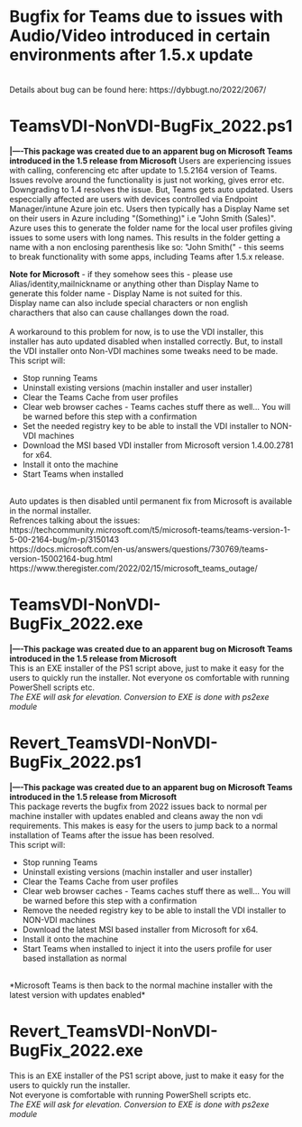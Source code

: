 # Bugfix for Teams due to issues with Audio/Video introduced in certain environments after 1.5.x update
<br>
Details about bug can be found here: https://dybbugt.no/2022/2067/

# TeamsVDI-NonVDI-BugFix_2022.ps1
**|—-This package was created due to an apparent bug on Microsoft Teams introduced in the 1.5 release from Microsoft**
Users are experiencing issues with calling, conferencing etc after update to 1.5.2164 version of Teams.
Issues revolve around the functionality is just not working, gives error etc. 
Downgrading to 1.4 resolves the issue. But, Teams gets auto updated. 
Users especcially affected are users with devices controlled via Endpoint Manager/intune Azure join etc. 
Users then typically has a Display Name set on their users in Azure including "(Something)" i.e "John Smith (Sales)". 
Azure uses this to generate the folder name for the local user profiles giving issues to some users with long names. 
This results in the folder getting a name with a non enclosing parenthesis like so: "John Smith(" - this seems to break functionality with some apps, including Teams after 1.5.x release. 
 
**Note for Microsoft** - if they somehow sees this - please use Alias/identity,mailnickname or anything other than Display Name  to generate this folder name - Display Name is not suited for this.
<br>
Display name can also include special characters or non english characthers that also can cause challanges down the road. 
<br>
<br>
A workaround to this problem for now, is to use the VDI installer, this installer has auto updated disabled when installed correctly.
But, to install the VDI installer onto Non-VDI machines some tweaks need to be made.
<br>
This script will: 
 - Stop running Teams
 - Uninstall existing versions (machin installer and user installer)
 - Clear the Teams Cache from user profiles
 - Clear web browser caches - Teams caches stuff there as well... You will be warned before this step with a confirmation
 - Set the needed registry key to be able to install the VDI installer to NON-VDI machines
 - Download the MSI based VDI installer from Microsoft version 1.4.00.2781 for x64. 
 - Install it onto the machine
 - Start Teams when installed
<br>
Auto updates is then disabled until permanent fix from Microsoft is available in the normal installer.
<br>
Refrences talking about the issues: 
<br>
https://techcommunity.microsoft.com/t5/microsoft-teams/teams-version-1-5-00-2164-bug/m-p/3150143
<br>
https://docs.microsoft.com/en-us/answers/questions/730769/teams-version-15002164-bug.html
<br>
https://www.theregister.com/2022/02/15/microsoft_teams_outage/
<br>

# TeamsVDI-NonVDI-BugFix_2022.exe
**|—-This package was created due to an apparent bug on Microsoft Teams introduced in the 1.5 release from Microsoft**
<br>
This is an EXE installer of the PS1 script above, just to make it easy for the users to quickly run the installer.
Not everyone os comfortable with running PowerShell scripts etc. 
<br>
*The EXE will ask for elevation. Conversion to EXE is done with ps2exe module*
 
# Revert_TeamsVDI-NonVDI-BugFix_2022.ps1
**|—-This package was created due to an apparent bug on Microsoft Teams introduced in the 1.5 release from Microsoft**
<br>
This package reverts the bugfix from 2022 issues back to normal per machine installer with updates enabled and cleans away the non vdi requirements.
This makes is easy for the users to jump back to a normal installation of Teams after the issue has been resolved.
<br>
 This script will: 
 - Stop running Teams
 - Uninstall existing versions (machin installer and user installer)
 - Clear the Teams Cache from user profiles
 - Clear web browser caches - Teams caches stuff there as well... You will be warned before this step with a confirmation
 - Remove the needed registry key to be able to install the VDI installer to NON-VDI machines
 - Download the latest MSI based  installer from Microsoft for x64. 
 - Install it onto the machine
 - Start Teams when installed to inject it into the users profile for user based installation as normal
 <br>
*Microsoft Teams is then back to the normal machine installer with the latest version with updates enabled*

# Revert_TeamsVDI-NonVDI-BugFix_2022.exe
This is an EXE installer of the PS1 script above, just to make it easy for the users to quickly run the installer.
<br>
Not everyone is comfortable with running PowerShell scripts etc. 
<br>
*The EXE will ask for elevation. Conversion to EXE is done with ps2exe module* 
